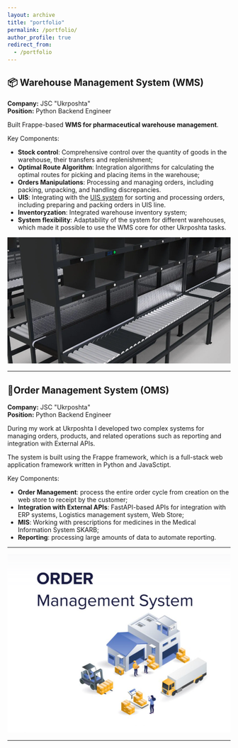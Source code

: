 ```yaml
---
layout: archive
title: "portfolio"
permalink: /portfolio/
author_profile: true
redirect_from:
  - /portfolio
---
```


## 📦 Warehouse Management System (WMS)
**Company:** JSC "Ukrposhta"  
**Position:** Python Backend Engineer

Built Frappe-based **WMS for pharmaceutical warehouse management**.

Key Components:
- **Stock control**: Comprehensive control over the quantity of goods in the warehouse, their transfers and replenishment;
- **Optimal Route Algorithm**: Integration algorithms for calculating the optimal routes for picking and placing items in the warehouse;
- **Orders Manipulations**: Processing and managing orders, including packing, unpacking, and handling discrepancies.
- **UIS**: Integrating with the [UIS system](https://uislab.com/uk/) for sorting and processing orders, including preparing and packing orders in UIS line.
- **Inventoryzation**: Integrated warehouse inventory system;
- **System flexibility**: Adaptability of the system for different warehouses, which made it possible to use the WMS core for other Ukrposhta tasks.

![Warehouse Management System](/images/uis.png)

---

## 🛒Order Management System (OMS)
**Company:** JSC "Ukrposhta"  
**Position:** Python Backend Engineer

During my work at Ukrposhta I developed two complex systems for managing orders, products, and related operations such as reporting and integration with External APIs.

The system is built using the Frappe framework, which is a full-stack web application framework written in Python and JavaSctipt.

Key Components:
- **Order Management**: process the entire order cycle from creation on the web store to receipt by the customer;
- **Integration with External APIs**: FastAPI-based APIs for integration with ERP systems, Logistics management system, Web Store;
- **MIS**: Working with prescriptions for medicines in the Medical Information System SKARB;
- **Reporting**: processing large amounts of data to automate reporting.

---

![Order Management System](/images/oms.png)

---

<!-- ---

## 🏦 Fiscalization Service
**Company:** JSC "Ukrposhta"  
**Position:** Python Backend Engineer  

- Integrated OMS with **State Fiscal Service** via FastAPI.
- Enabled **online & offline fiscalization, receipt cancellation, and Z-report generation**.

![Fiscalization Service](path/to/fiscalization-image.png)

---

## 📄 Summarization API
**Company:** CGS-team  
**Position:** Junior AI Engineer  
**Date:** 04/2023 - 12/2023  

- Built a **Flask API** for summarizing **financial memos** with GPT-4o.
- Processes **PDF files** and extracts structured **JSON responses**.

![Summarization API](path/to/summarization-image.png)

---

## 💬 RAG System for Live Chat
**Company:** CGS-team  
**Position:** Junior AI Engineer  

- Developed a **RAG-based live chat system** with WebSockets.
- Integrated **document upload, embedding, and retrieval**.
- Enhanced **context-aware responses** with OpenAI API.

![RAG System](path/to/rag-image.png)

--- -->